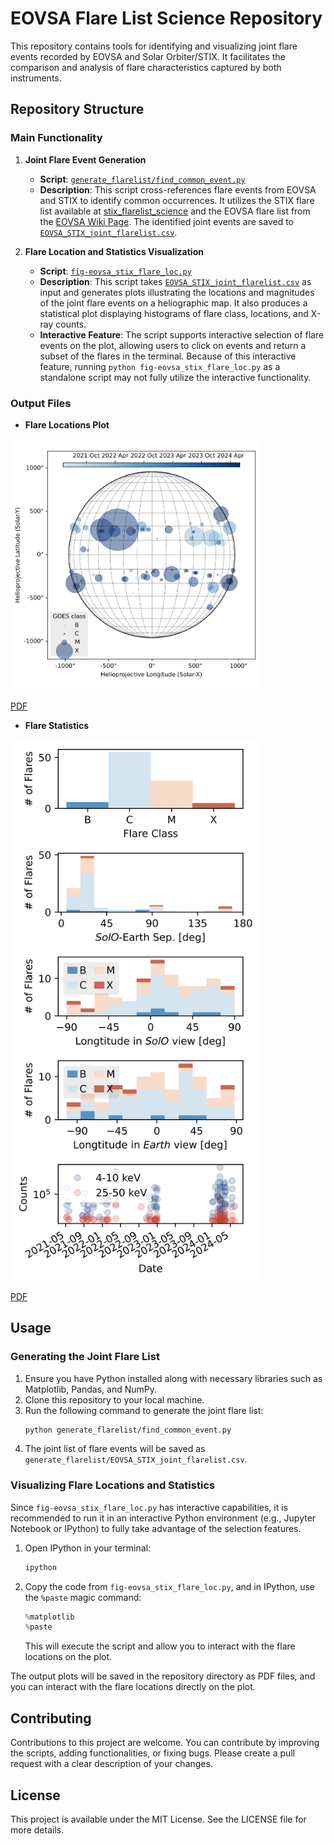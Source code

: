 # EOVSA Flare List Science Repository

This repository contains tools for identifying and visualizing joint flare events recorded by EOVSA and Solar Orbiter/STIX. It facilitates the comparison and analysis of flare characteristics captured by both instruments.

## Repository Structure

### Main Functionality

1. **Joint Flare Event Generation**
   - **Script**: [`generate_flarelist/find_common_event.py`](./generate_flarelist/find_common_event.py)
   - **Description**: This script cross-references flare events from EOVSA and STIX to identify common occurrences. It utilizes the STIX flare list available at [stix_flarelist_science](https://github.com/hayesla/stix_flarelist_science) and the EOVSA flare list from the [EOVSA Wiki Page](https://www.ovsa.njit.edu/wiki/index.php/Expanded_Owens_Valley_Solar_Array#EOVSA_Flare_List). The identified joint events are saved to [`EOVSA_STIX_joint_flarelist.csv`](./generate_flarelist/EOVSA_STIX_joint_flarelist.csv).

2. **Flare Location and Statistics Visualization**
   - **Script**: [`fig-eovsa_stix_flare_loc.py`](./fig-eovsa_stix_flare_loc.py)
   - **Description**: This script takes [`EOVSA_STIX_joint_flarelist.csv`](./generate_flarelist/EOVSA_STIX_joint_flarelist.csv) as input and generates plots illustrating the locations and magnitudes of the joint flare events on a heliographic map. It also produces a statistical plot displaying histograms of flare class, locations, and X-ray counts.
   - **Interactive Feature**: The script supports interactive selection of flare events on the plot, allowing users to click on events and return a subset of the flares in the terminal. Because of this interactive feature, running `python fig-eovsa_stix_flare_loc.py` as a standalone script may not fully utilize the interactive functionality.

### Output Files

- **Flare Locations Plot**  

<img src="./fig-eovsa_stix_flare_loc.png" alt="Flare Locations Plot" width="400"/>

  [PDF](./fig-eovsa_stix_flare_loc.pdf)

- **Flare Statistics**  
<img src="./fig-flare_statistics.png" alt="Flare Statistics" width="400"/>

  [PDF](./fig-flare_statistics.pdf)

## Usage

### Generating the Joint Flare List
1. Ensure you have Python installed along with necessary libraries such as Matplotlib, Pandas, and NumPy.
2. Clone this repository to your local machine.
3. Run the following command to generate the joint flare list:
   ```bash
   python generate_flarelist/find_common_event.py
   ```
4. The joint list of flare events will be saved as `generate_flarelist/EOVSA_STIX_joint_flarelist.csv`.

### Visualizing Flare Locations and Statistics

Since `fig-eovsa_stix_flare_loc.py` has interactive capabilities, it is recommended to run it in an interactive Python environment (e.g., Jupyter Notebook or IPython) to fully take advantage of the selection features.

1. Open IPython in your terminal:
   ```bash
   ipython
   ```
2. Copy the code from `fig-eovsa_stix_flare_loc.py`, and in IPython, use the `%paste` magic command:
   ```python
   %matplotlib
   %paste
   ```
   This will execute the script and allow you to interact with the flare locations on the plot.

The output plots will be saved in the repository directory as PDF files, and you can interact with the flare locations directly on the plot.

## Contributing

Contributions to this project are welcome. You can contribute by improving the scripts, adding functionalities, or fixing bugs. Please create a pull request with a clear description of your changes.

## License

This project is available under the MIT License. See the LICENSE file for more details.